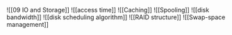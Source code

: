 ![[09 IO and Storage]]
![[access time]]
![[Caching]]
![[Spooling]]
![[disk bandwidth]]
![[disk scheduling algorithm]]
![[RAID structure]]
![[Swap-space management]]
